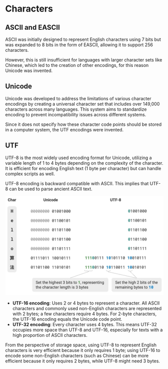 # Characters

## ASCII and EASCII

ASCII was initially designed to represent English characters using 7 bits but was expanded to 8 bits in the form of EASCII, allowing it to support 256 characters.

However, this is still insufficient for languages with larger character sets like Chinese, which led to the creation of other encodings, for this reason Unicode was invented.

## Unicode

Unicode was developed to address the limitations of various character encodings by creating a universal character set that includes over 149,000 characters across many languages. This system aims to standardize encoding to prevent incompatibility issues across different systems.

Since it does not specify how these character code points should be stored in a computer system, the UTF encodings were invented.

## UTF

UTF-8 is the most widely used encoding format for Unicode, utilizing a variable length of 1 to 4 bytes depending on the complexity of the character. It is efficient for encoding English text (1 byte per character) but can handle complex scripts as well.

UTF-8 encoding is backward compatible with ASCII. This implies that UTF-8 can be used to parse ancient ASCII text.

![](characters/image1.jpg)

- **UTF-16 encoding**: Uses 2 or 4 bytes to represent a character. All ASCII characters and commonly used non-English characters are represented with 2 bytes; a few characters require 4 bytes. For 2-byte characters, the UTF-16 encoding equals the Unicode code point.
- **UTF-32 encoding**: Every character uses 4 bytes. This means UTF-32 occupies more space than UTF-8 and UTF-16, especially for texts with a high proportion of ASCII characters.

From the perspective of storage space, using UTF-8 to represent English characters is very efficient because it only requires 1 byte; using UTF-16 to encode some non-English characters (such as Chinese) can be more efficient because it only requires 2 bytes, while UTF-8 might need 3 bytes.
